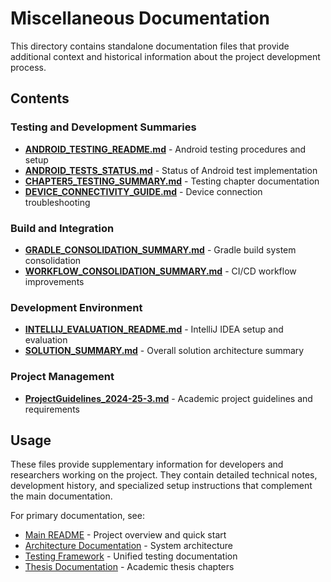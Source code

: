 # Miscellaneous Documentation

This directory contains standalone documentation files that provide additional context and historical information about the project development process.

## Contents

### Testing and Development Summaries
- **[ANDROID_TESTING_README.md](ANDROID_TESTING_README.md)** - Android testing procedures and setup
- **[ANDROID_TESTS_STATUS.md](ANDROID_TESTS_STATUS.md)** - Status of Android test implementation
- **[CHAPTER5_TESTING_SUMMARY.md](CHAPTER5_TESTING_SUMMARY.md)** - Testing chapter documentation
- **[DEVICE_CONNECTIVITY_GUIDE.md](DEVICE_CONNECTIVITY_GUIDE.md)** - Device connection troubleshooting

### Build and Integration
- **[GRADLE_CONSOLIDATION_SUMMARY.md](GRADLE_CONSOLIDATION_SUMMARY.md)** - Gradle build system consolidation
- **[WORKFLOW_CONSOLIDATION_SUMMARY.md](WORKFLOW_CONSOLIDATION_SUMMARY.md)** - CI/CD workflow improvements

### Development Environment
- **[INTELLIJ_EVALUATION_README.md](INTELLIJ_EVALUATION_README.md)** - IntelliJ IDEA setup and evaluation
- **[SOLUTION_SUMMARY.md](SOLUTION_SUMMARY.md)** - Overall solution architecture summary

### Project Management
- **[ProjectGuidelines_2024-25-3.md](ProjectGuidelines_2024-25-3.md)** - Academic project guidelines and requirements

## Usage

These files provide supplementary information for developers and researchers working on the project. They contain detailed technical notes, development history, and specialized setup instructions that complement the main documentation.

For primary documentation, see:
- [Main README](../../README.md) - Project overview and quick start
- [Architecture Documentation](../../architecture.md) - System architecture
- [Testing Framework](../../tests_unified/README.md) - Unified testing documentation
- [Thesis Documentation](../thesis_report/README.md) - Academic thesis chapters